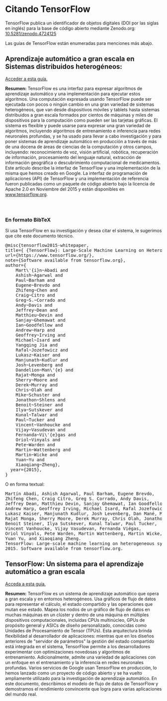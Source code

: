 # Citando TensorFlow

TensorFlow publica un identificador de objetos digitales (DOI por las siglas en inglés) para la base de código abierto mediante Zenodo.org: [10.5281/zenodo.4724125](https://doi.org/10.5281/zenodo.4724125)

Las guías de TensorFlow están enumeradas para menciones más abajo.

## Aprendizaje automático a gran escala en Sistemas distribuidos heterogéneos:

[Acceder a esta guía.](https://static.googleusercontent.com/media/research.google.com/en//pubs/archive/45166.pdf)

**Resumen:** TensorFlow es una interfaz para expresar algoritmos de aprendizaje automático y una implementación para ejecutar estos algoritmos. Una computación expresada usando TensorFlow puede ser ejecutada con pocos o ningún cambio en una gran variedad de sistemas heterogéneos, que van desde dispositivos móviles y tablets hasta sistemas distribuidos a gran escala formados por cientos de máquinas y miles de dispositivos para la computación como pueden ser las tarjetas gráficas. El sistema es flexible y puede usarse para expresar una gran variedad de algoritmos, incluyendo algoritmos de entrenamiento e inferencia para redes neuronales profundas, y se ha usado para llevar a cabo investigación y para poner sistemas de aprendizaje automático en producción a través de más de una docena de áreas de ciencias de la computación y otros campos, incluyendo: reconocimiento de voz, visión artificial, robótica, recuperación de información, procesamiento del lenguaje natural, extracción de información geográfica o descubrimiento computacional de medicamentos. Este artículo describe la interfaz de TensorFlow y una implementación de la misma que hemos creado en Google. La interfaz de programación de aplicaciones (API) de TensorFlow y una implementación de referencia fueron publicadas como un paquete de código abierto bajo la licencia de Apache 2.0 en Noviembre del 2015 y están disponibles en www.tensorflow.org.

### <br><br>En formato BibTeX

Si usa TensorFlow en su investigación y desea citar el sistema, le sugerimos que cite este documento técnico.

<pre>@misc{tensorflow2015-whitepaper,
title={ {TensorFlow}: Large-Scale Machine Learning on Heterogeneous Systems},
url={https://www.tensorflow.org/},
note={Software available from tensorflow.org},
author={
    Mart\'{i}n~Abadi and
    Ashish~Agarwal and
    Paul~Barham and
    Eugene~Brevdo and
    Zhifeng~Chen and
    Craig~Citro and
    Greg~S.~Corrado and
    Andy~Davis and
    Jeffrey~Dean and
    Matthieu~Devin and
    Sanjay~Ghemawat and
    Ian~Goodfellow and
    Andrew~Harp and
    Geoffrey~Irving and
    Michael~Isard and
    Yangqing Jia and
    Rafal~Jozefowicz and
    Lukasz~Kaiser and
    Manjunath~Kudlur and
    Josh~Levenberg and
    Dandelion~Man\'{e} and
    Rajat~Monga and
    Sherry~Moore and
    Derek~Murray and
    Chris~Olah and
    Mike~Schuster and
    Jonathon~Shlens and
    Benoit~Steiner and
    Ilya~Sutskever and
    Kunal~Talwar and
    Paul~Tucker and
    Vincent~Vanhoucke and
    Vijay~Vasudevan and
    Fernanda~Vi\'{e}gas and
    Oriol~Vinyals and
    Pete~Warden and
    Martin~Wattenberg and
    Martin~Wicke and
    Yuan~Yu and
    Xiaoqiang~Zheng},
  year={2015},
}
</pre>

O en forma textual:

<pre>Martín Abadi, Ashish Agarwal, Paul Barham, Eugene Brevdo,
Zhifeng Chen, Craig Citro, Greg S. Corrado, Andy Davis,
Jeffrey Dean, Matthieu Devin, Sanjay Ghemawat, Ian Goodfellow,
Andrew Harp, Geoffrey Irving, Michael Isard, Rafal Jozefowicz, Yangqing Jia,
Lukasz Kaiser, Manjunath Kudlur, Josh Levenberg, Dan Mané, Mike Schuster,
Rajat Monga, Sherry Moore, Derek Murray, Chris Olah, Jonathon Shlens,
Benoit Steiner, Ilya Sutskever, Kunal Talwar, Paul Tucker,
Vincent Vanhoucke, Vijay Vasudevan, Fernanda Viégas,
Oriol Vinyals, Pete Warden, Martin Wattenberg, Martin Wicke,
Yuan Yu, and Xiaoqiang Zheng.
TensorFlow: Large-scale machine learning on heterogeneous systems,
2015. Software available from tensorflow.org.
</pre>

## TensorFlow: Un sistema para el aprendizaje automático a gran escala

[Acceda a esta guía.](https://www.usenix.org/system/files/conference/osdi16/osdi16-abadi.pdf)

**Resumen:** TensorFlow es un sistema de aprendizaje automático que opera a gran escala y en entornos heterogéneos. Usa gráficos de flujo de datos para representar el cálculo, el estado compartido y las operaciones que mutan ese estado. Mapea los nodos de un gráfico de flujo de datos en muchas máquinas en un clúster y dentro de una máquina en múltiples dispositivos computacionales, incluidas CPUs multinúcleo, GPUs de propósito general y ASICs de diseño personalizado, conocidas como Unidades de Procesamiento de Tensor (TPUs). Esta arquitectura brinda flexibilidad al desarrollador de aplicaciones: mientras que en los diseños anteriores de "servidor de parámetros" la gestión del estado compartido está integrada en el sistema, TensorFlow permite a los desarrolladores experimentar con optimizaciones novedosas y algoritmos de entrenamiento. Adicionalmente, admite una variedad de aplicaciones con un enfoque en el entrenamiento y la inferencia en redes neuronales profundas. Varios servicios de Google usan TensorFlow en producción, lo hemos lanzado como un proyecto de código abierto y se ha vuelto ampliamente utilizado para la investigación de aprendizaje automático. En este documento, describimos el modelo de flujo de datos de TensorFlow y demostramos el rendimiento convincente que logra para varias aplicaciones del mundo real.
